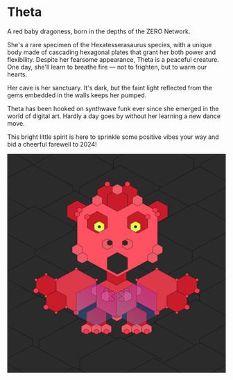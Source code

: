 # Theta

A red baby dragoness, born in the depths of the ZERO Network.

She's a rare specimen of the Hexatesserasaurus species, with a unique body made of cascading hexagonal plates that grant her both power and flexibility.
Despite her fearsome appearance, Theta is a peaceful creature.
One day, she'll learn to breathe fire — not to frighten, but to warm our hearts.

Her cave is her sanctuary.
It's dark, but the faint light reflected from the gems embedded in the walls keeps her pumped.

Theta has been hooked on synthwave funk ever since she emerged in the world of digital art.
Hardly a day goes by without her learning a new dance move.

This bright little spirit is here to sprinkle some positive vibes your way and bid a cheerful farewell to 2024!

![image](./preview.png)
